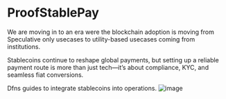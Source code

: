 # ProofStablePay

We are moving in to an era were the blockchain adoption is moving from Speculative only usecases to utility-based usecases coming from institutions.

Stablecoins continue to reshape global payments, but setting up a reliable payment route is more than just tech—it’s about compliance, KYC, and seamless fiat conversions. 

Dfns guides to integrate stablecoins into operations.
![image](https://github.com/user-attachments/assets/7e90ac7a-57d9-497c-a334-c38c5b40fce3)
